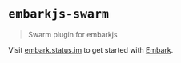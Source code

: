 # `embarkjs-swarm`

> Swarm plugin for embarkjs

Visit [embark.status.im](https://embark.status.im/) to get started with
[Embark](https://github.com/embarklabs/embark).
